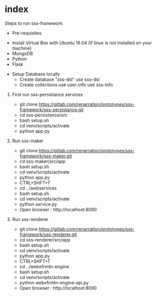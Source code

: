 # index

Steps to run sss-framework

* Pre-requisites
+ Install Virtual Box with Ubuntu 16.04 
  (If linux is not installed on your machine)
+ MongoDB
+ Python 
+ Flask 

* Setup Database locally
  + Create database "sss-dsl" 
  	use sss-dsl
  + Create collections
  	use user-info
  	use sss-info

1. First run sss-persistance services
   + git clone https://gitlab.com/renarration/prototypes/sss-framework/sss-persistance.git 
   + cd sss-persistance/src
   + bash setup.sh
   + cd venv/scripts/activate
   + python app.py

2. Run sss-maker
   + git clone https://gitlab.com/renarration/prototypes/sss-framework/sss-maker.git
   + cd sss-maker/src/app
   + bash setup.sh
   + cd venv/scripts/activate
   + python app.py
   + CTRL+SHFT+T
   + cd ../webservices
   + bash setup.sh
   + cd venv/scripts/activate
   + python service.py
   + Open browser : http://localhost:8080

3. Run sss-renderer
   + git clone https://gitlab.com/renarration/prototypes/sss-framework/sss-renderer.git
   + cd sss-renderer/src/app
   + bash setup.sh
   + cd venv/scripts/activate
   + python app.py
   + CTRL+SHFT+T
   + cd ../webxfrmtn-engine
   + bash setup.sh
   + cd venv/scripts/activate
   + python webxfrmtn-engine-api.py
   + Open browser : http://localhost:8090




